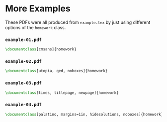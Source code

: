 # More Examples

These PDFs were all produced from `example.tex` by just using different options
of the `homework` class.

### `example-01.pdf`

```tex
\documentclass[cmsans]{homework}
```

### `example-02.pdf`

```tex
\documentclass[utopia, qed, noboxes]{homework}
```

### `example-03.pdf`

```tex
\documentclass[times, titlepage, newpage]{homework}
```

### `example-04.pdf`

```tex
\documentclass[palatino, margins=1in, hidesolutions, noboxes]{homework}
```
